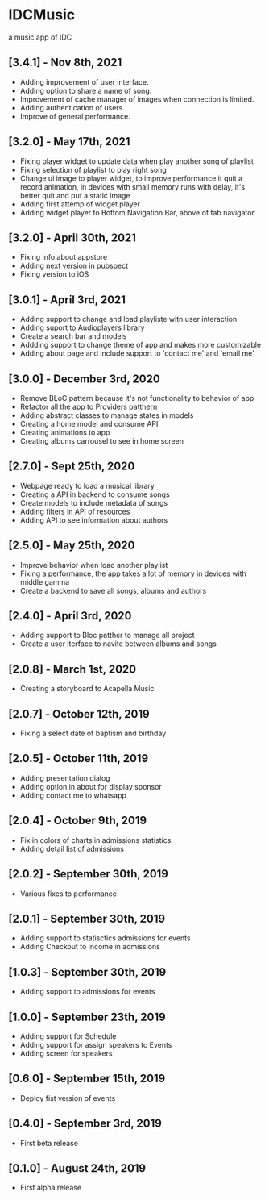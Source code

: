 # IDCMusic
a music app of IDC

## [3.4.1] - Nov 8th, 2021
* Adding improvement of user interface.
* Adding option to share a name of song.
* Improvement of cache manager of images when connection is limited. 
* Adding authentication of users. 
* Improve of general performance. 

## [3.2.0] - May 17th, 2021
* Fixing player widget to update data when play another song of playlist 
* Fixing selection of playlist to play right song 
* Change ui image to player widget, to improve performance it quit a record animation, in devices with small memory runs with delay, it's better quit and put a static image
* Adding first attemp of widget player 
* Adding widget player to Bottom Navigation Bar, above of tab navigator

## [3.2.0] - April 30th, 2021
* Fixing info about appstore
* Adding next version in pubspect
* Fixing version to iOS

## [3.0.1] - April 3rd, 2021
* Adding support to change and load playliste witn user interaction
* Adding suport to Audioplayers library 
* Create a search bar and models 
* Addding support to change theme of app and makes more customizable 
* Adding about page and include support to 'contact me' and 'email me'

## [3.0.0] - December 3rd, 2020
* Remove BLoC pattern because it's not functionality to behavior of app
* Refactor all the app to Providers patthern 
* Adding abstract classes to manage states in models 
* Creating a home model and consume API 
* Creating animations to app 
* Creating albums carrousel to see in home screen

## [2.7.0] - Sept 25th, 2020
* Webpage ready to load a musical library
* Creating a API in backend to consume songs 
* Create models to include metadata of songs 
* Adding filters in API of resources 
* Adding API to see information about authors 

## [2.5.0] - May 25th, 2020
* Improve behavior when load another playlist 
* Fixing a performance, the app takes a lot of memory in devices with middle gamma
* Create a backend to save all songs, albums and authors 


## [2.4.0] - April 3rd, 2020
* Adding support to Bloc patther to manage all project
* Create a user iterface to navite between albums and songs

## [2.0.8] - March 1st, 2020
* Creating a storyboard to Acapella Music

## [2.0.7] - October 12th, 2019
* Fixing a select date of baptism and birthday

## [2.0.5] - October 11th, 2019
* Adding presentation dialog
* Adding option in about for display sponsor
* Adding contact me to whatsapp

## [2.0.4] - October 9th, 2019
* Fix in colors of charts in admissions statistics
* Adding detail list of admissions


## [2.0.2] - September 30th, 2019
* Various fixes to performance

## [2.0.1] - September 30th, 2019
* Adding support to statisctics admissions for events
* Adding Checkout to income in admissions

## [1.0.3] - September 30th, 2019
* Adding support to admissions for events

## [1.0.0] - September 23th, 2019
* Adding support for Schedule
* Adding support for assign speakers to Events
* Adding screen for speakers

## [0.6.0] - September 15th, 2019
* Deploy fist version of events

## [0.4.0] - September 3rd, 2019

* First beta release

## [0.1.0] - August 24th, 2019

* First alpha release

